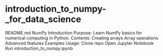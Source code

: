 # introduction_to_numpy-_for_data_science
README.md NumPy Introduction Purpose: Learn NumPy basics for numerical computing in Python.  Contents:  Creating arrays Array operations Advanced features Examples Usage:  Clone repo Open Jupyter Notebook Run introduction_to_numpy.ipynb
